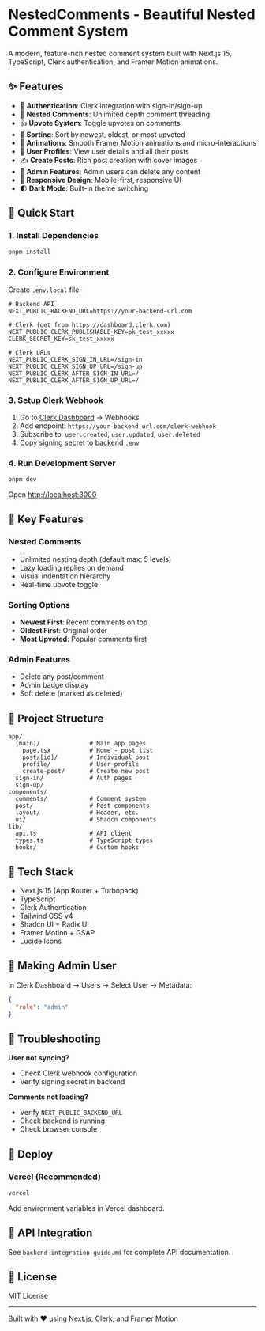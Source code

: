 # NestedComments - Beautiful Nested Comment System

A modern, feature-rich nested comment system built with Next.js 15, TypeScript, Clerk authentication, and Framer Motion animations.

## ✨ Features

- 🔐 **Authentication**: Clerk integration with sign-in/sign-up
- 💬 **Nested Comments**: Unlimited depth comment threading
- 👍 **Upvote System**: Toggle upvotes on comments
- 🔄 **Sorting**: Sort by newest, oldest, or most upvoted
- 🎨 **Animations**: Smooth Framer Motion animations and micro-interactions
- 👤 **User Profiles**: View user details and all their posts
- ✍️ **Create Posts**: Rich post creation with cover images
- 🎯 **Admin Features**: Admin users can delete any content
- 📱 **Responsive Design**: Mobile-first, responsive UI
- 🌓 **Dark Mode**: Built-in theme switching

## 🚀 Quick Start

### 1. Install Dependencies

```bash
pnpm install
```

### 2. Configure Environment

Create `.env.local` file:

```env
# Backend API
NEXT_PUBLIC_BACKEND_URL=https://your-backend-url.com

# Clerk (get from https://dashboard.clerk.com)
NEXT_PUBLIC_CLERK_PUBLISHABLE_KEY=pk_test_xxxxx
CLERK_SECRET_KEY=sk_test_xxxxx

# Clerk URLs
NEXT_PUBLIC_CLERK_SIGN_IN_URL=/sign-in
NEXT_PUBLIC_CLERK_SIGN_UP_URL=/sign-up
NEXT_PUBLIC_CLERK_AFTER_SIGN_IN_URL=/
NEXT_PUBLIC_CLERK_AFTER_SIGN_UP_URL=/
```

### 3. Setup Clerk Webhook

1. Go to [Clerk Dashboard](https://dashboard.clerk.com/) → Webhooks
2. Add endpoint: `https://your-backend-url.com/clerk-webhook`
3. Subscribe to: `user.created`, `user.updated`, `user.deleted`
4. Copy signing secret to backend `.env`

### 4. Run Development Server

```bash
pnpm dev
```

Open [http://localhost:3000](http://localhost:3000)

## 🎯 Key Features

### Nested Comments

- Unlimited nesting depth (default max: 5 levels)
- Lazy loading replies on demand
- Visual indentation hierarchy
- Real-time upvote toggle

### Sorting Options

- **Newest First**: Recent comments on top
- **Oldest First**: Original order
- **Most Upvoted**: Popular comments first

### Admin Features

- Delete any post/comment
- Admin badge display
- Soft delete (marked as deleted)

## 📁 Project Structure

```
app/
  (main)/              # Main app pages
    page.tsx           # Home - post list
    post/[id]/         # Individual post
    profile/           # User profile
    create-post/       # Create new post
  sign-in/             # Auth pages
  sign-up/
components/
  comments/            # Comment system
  post/                # Post components
  layout/              # Header, etc.
  ui/                  # Shadcn components
lib/
  api.ts               # API client
  types.ts             # TypeScript types
  hooks/               # Custom hooks
```

## 🔧 Tech Stack

- Next.js 15 (App Router + Turbopack)
- TypeScript
- Clerk Authentication
- Tailwind CSS v4
- Shadcn UI + Radix UI
- Framer Motion + GSAP
- Lucide Icons

## 🎨 Making Admin User

In Clerk Dashboard → Users → Select User → Metadata:

```json
{
  "role": "admin"
}
```

## 🐛 Troubleshooting

**User not syncing?**

- Check Clerk webhook configuration
- Verify signing secret in backend

**Comments not loading?**

- Verify `NEXT_PUBLIC_BACKEND_URL`
- Check backend is running
- Check browser console

## 🚀 Deploy

### Vercel (Recommended)

```bash
vercel
```

Add environment variables in Vercel dashboard.

## 📝 API Integration

See `backend-integration-guide.md` for complete API documentation.

## 📄 License

MIT License

---

Built with ❤️ using Next.js, Clerk, and Framer Motion
